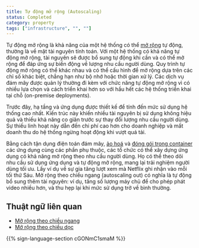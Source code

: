 ```yaml
---
title: Tự động mở rộng (Autoscaling)
status: Completed
category: property
tags: ["infrastructure", "", ""]
---
```


Tự động mở rộng là khả năng của một hệ thống có thể [mở rộng](/scalability/) tự động, thường là về mặt tài nguyên tính toán. Với một hệ thống có khả năng tự động mở rộng, tài nguyên sẽ được bổ sung tự động khi cần và có thể mở rộng để đáp ứng sự biến động về lượng nhu cầu người dùng.
Quy trình tự động mở rộng có thể khác nhau và có thể cấu hình để mở rộng dựa trên các chỉ số khác biệt, chẳng hạn như bộ nhớ hoặc thời gian xử lý. Các dịch vụ đám mây được quản lý thường đi kèm với chức năng tự động mở rộng vì có nhiều lựa chọn và cách triển khai hơn so với hầu hết các hệ thống triển khai tại chỗ (on-premise deployments).

Trước đây, hạ tầng và ứng dụng được thiết kế để tính đến mức sử dụng hệ thống cao nhất. Kiến trúc này khiến nhiều tài nguyên bị sử dụng không hiệu quả và thiếu khả năng co giãn trước sự thay đổi lượng nhu cầu người dùng. Sự thiếu linh hoạt này dẫn đến chi phí cao hơn cho doanh nghiệp và mất doanh thu do hệ thống ngừng hoạt động khi vượt quá tải.

Bằng cách tận dụng điện toán đám mây, [ảo hoá](/virtualization/) và [đóng gói trong container](/containerization/) các ứng dụng cùng các phần phụ thuộc, các tổ chức có thể xây dựng ứng dụng có khả năng mở rộng theo nhu cầu người dùng. Họ có thể theo dõi nhu cầu sử dụng ứng dụng và tự động mở rộng, mang lại trải nghiệm người dùng tối ưu.
Lấy ví dụ về sự gia tăng lượt xem mà Netflix ghi nhận vào mỗi tối thứ Sáu. Mở rộng theo chiều ngang (autoscaling out) có nghĩa là tự động bổ sung thêm tài nguyên: ví dụ, tăng số lượng máy chủ để cho phép phát video nhiều hơn, và thu hẹp lại khi mức sử dụng trở về bình thường.

## Thuật ngữ liên quan

* [Mở rộng theo chiều ngang](/horizontal-scaling/)
* [Mở rộng theo chiều dọc](/vertical-scaling/)

{{% sign-language-section cGONmC1smaM %}}